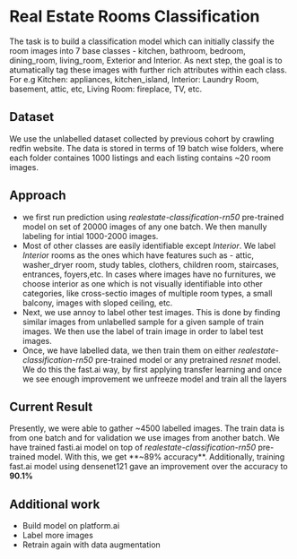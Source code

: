 # Real Estate Rooms Classification

The task is to build a classification model which can initially classify the room images into 7 base classes - kitchen, bathroom, bedroom, dining_room, living_room, Exterior and Interior. As next step, the goal is to atumatically tag these images with further rich attributes within each class. For e.g Kitchen: appliances, kitchen_island, Interior: Laundry Room, basement, attic, etc, Living Room: fireplace, TV, etc.  

## Dataset

We use the unlabelled dataset collected by previous cohort by crawling redfin website. The data is stored in terms of 19 batch wise folders, where each folder containes 1000 listings and each listing contains ~20 room images.

## Approach

- we first run prediction using *realestate-classification-rn50* pre-trained model on set of 20000 images of any one batch. We then manully labeling for intial 1000-2000 images. 
- Most of other classes are easily identifiable except *Interior*. We label *Interio*r rooms as the ones which have features such as - attic, washer_dryer room, study tables, clothers, children room, staircases, entrances, foyers,etc. In cases where images have no furnitures, we choose interior as one which is not visually identifiable into other categories, like cross-sectio images of multiple room types, a small balcony, images with sloped ceiling, etc.
- Next, we use annoy to label other test images. This is done by finding similar images from unlabelled sample for a given sample of train images. We then use the label of train image in order to label test images.
- Once, we have labelled data, we then train them on either *realestate-classification-rn50* pre-trained model or any pretrained *resnet* model. We do this the fast.ai way, by first applying transfer learning and once we see enough improvement we unfreeze model and train all the layers

## Current Result

Presently, we were able to gather ~4500 labelled images. The train data is from one batch and for validation we use images from another batch. We have trained fasti.ai model on top of *realestate-classification-rn50* pre-trained model. With this, we get **~89% accuracy**.
Additionally, training fast.ai model using densenet121 gave an improvement over the accuracy to **90.1%**

## Additional work

- Build model on platform.ai
- Label more images
- Retrain again with data augmentation


